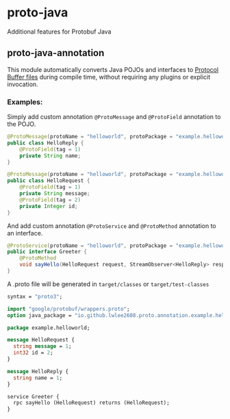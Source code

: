 # proto-java
Additional features for Protobuf Java

## proto-java-annotation
This module automatically converts Java POJOs and interfaces to [Protocol Buffer files](https://protobuf.dev/overview/) during 
compile time, without requiring any plugins or explicit invocation. 

### Examples:
Simply add custom annotation `@ProtoMessage` and `@ProtoField` annotation to the POJO.

```java
@ProtoMessage(protoName = "helloworld", protoPackage = "example.helloworld")
public class HelloReply {
    @ProtoField(tag = 1)
    private String name;
}
```

```java
@ProtoMessage(protoName = "helloworld", protoPackage = "example.helloworld")
public class HelloRequest {
    @ProtoField(tag = 1)
    private String message;
    @ProtoField(tag = 2)
    private Integer id;
}
```

And add custom annotation `@ProtoService` and `@ProtoMethod` annotation to an interface.
```java
@ProtoService(protoName = "helloworld", protoPackage = "example.helloworld")
public interface Greeter {
    @ProtoMethod
    void sayHello(HelloRequest request, StreamObserver<HelloReply> responseObserver);
}
```

A .proto file will be generated in  `target/classes` or `target/test-classes`
```protobuf
syntax = "proto3";

import "google/protobuf/wrappers.proto";
option java_package = "io.github.lwlee2608.proto.annotation.example.helloworld";

package example.helloworld;

message HelloRequest {
  string message = 1;
  int32 id = 2;
}

message HelloReply {
  string name = 1;
}

service Greeter {
  rpc sayHello (HelloRequest) returns (HelloRequest);
}
```